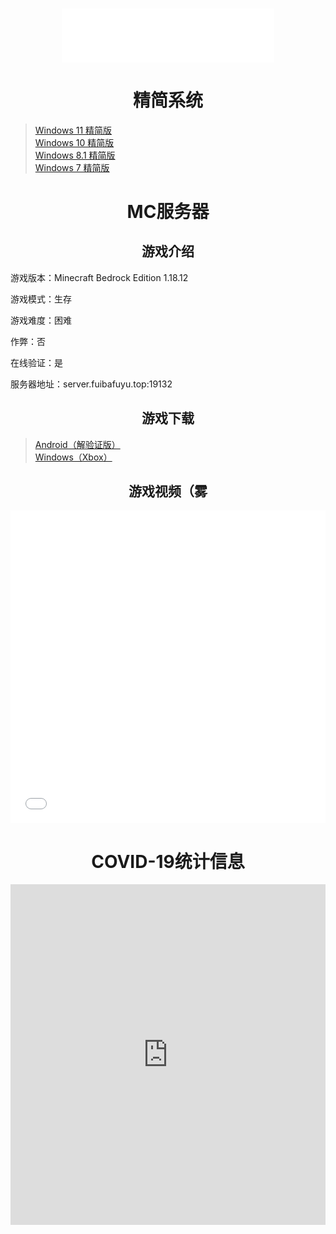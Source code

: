 <div align="center">
	<h3 id="jinrishici-sentence"></h3>
	<script src="https://sdk.jinrishici.com/v2/browser/jinrishici.js" charset="utf-8"></script>
</div>

<div align="center">
	<iframe frameborder="no" border="0" marginwidth="0" marginheight="0" width=340 height=86 src="//music.163.com/outchain/player?type=2&id=1808492017&auto=0&height=66"></iframe>
</div>

# <center>精简系统</center>

>[Windows 11 精简版](/11 "nya~")<br>
>[Windows 10 精简版](/10 "nya~")<br>
>[Windows 8.1 精简版](/8.1 "nya~")<br>
>[Windows 7 精简版](/7 "nya~")<br>

# <center>MC服务器</center>

## <center>游戏介绍</center>

游戏版本：Minecraft Bedrock Edition 1.18.12

游戏模式：生存

游戏难度：困难

作弊：否

在线验证：是

服务器地址：server.fuibafuyu.top:19132

## <center>游戏下载</center>

>[Android（解验证版）](https://download.fuibafuyu.top/Ali/Program/Android/Minecraft/MCBE_1.18.12.01.apk "おはよう")<br>
><a href="https://www.xbox.com/zh-cn/games/store/minecraft-for-windows/9nblggh2jhxj" target="_blank" rel="noopener noreferrer" title="うち、フユどす">Windows（Xbox）</a>

## <center>游戏视频（雾</center>

<div align="center">
	<iframe src="//player.bilibili.com/player.html?aid=80433022&bvid=BV1GJ411x7h7&cid=137649199&page=1&high_quality=1" allowfullscreen="allowfullscreen" width="100%" height="500" scrolling="no" frameborder="0" sandbox="allow-top-navigation allow-same-origin allow-forms allow-scripts"></iframe>
</div>

# <center>COVID-19统计信息</center>

<div align="center">
	<iframe src="https://cn.bing.com/covidans/widget?&setlang=zh-CN&lcid=taiwan&mt=map" height="545" frameborder="no" scrolling="no" border="0" width="100%"> </iframe>
</div>
